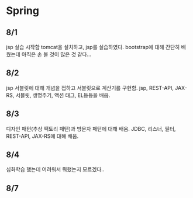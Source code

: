 # Spring
## 8/1<br>
jsp 실습 시작함 
tomcat을 설치하고, jsp를 실습하였다. bootstrap에 대해 간단히 배웠는데 아직은 손 볼 것이 많은 것 같다...

## 8/2 <br> 
jsp 서블릿에 대해 개념을 접하고 서블릿으로 계산기를 구현함.
jsp, REST-API, JAX-RS, 서블릿, 생명주기, 액션 태그, EL등등을 배움. 

## 8/3 <br>
디자인 패턴(추상 팩토리 패턴)과 방문자 패턴에 대해 배움.
JDBC, 리스너, 필터, REST-API, JAX-RS에 대해 배움.

## 8/4 <br>
심화학습 했는데 어려워서 뭐했는지 모르겠다..

## 8/7 <br>
